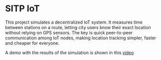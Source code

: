 # SITP IoT

This project simulates a decentralized IoT system. It measures time between stations on a route, letting city users know their exact location without relying on GPS sensors. The key is quick peer-to-peer communication among IoT nodes, making location tracking simpler, faster and cheaper for everyone.

A demo with the results of the simulation is shown in this [video](https://youtu.be/Tv7xbcGWVfc)
